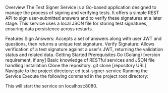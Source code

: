 Overview
The Test Signer Service is a Go-based application designed to manage the process of signing and verifying tests. It offers a simple REST API to sign user-submitted answers and to verify these signatures at a later stage. This service uses a local JSON file for storing test signatures, ensuring data persistence across restarts.

Features
Sign Answers: Accepts a set of answers along with user JWT and questions, then returns a unique test signature.
Verify Signature: Allows verification of a test signature against a user's JWT, returning the validation status and related data.
Getting Started
Prerequisites
Go (Golang) [version requirement, if any]
Basic knowledge of RESTful services and JSON file handling
Installation
Clone the repository:
git clone [repository URL]
Navigate to the project directory:
cd test-signer-service
Running the Service
Execute the following command in the project root directory:


This will start the service on localhost:8080.
